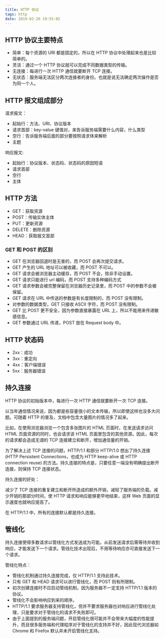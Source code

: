 ```yaml
---
title: HTTP 协议
tags: http
date: 2019-02-26 19:55:02
---
```



## HTTP 协议主要特点

- 简单：每个资源的 URI 都是固定的，所以在 HTTP 协议中处理起来也是比较简单的。
- 灵活：通过一个 HTTP 协议就可以完成不同数据类型的传输。
- 无连接：每进行一次 HTTP 通信就要断开 TCP 连接。
- 无状态：服务端无法区分两次连接者的身份。也就是说无法确定两次操作是否为同一个人。

## HTTP 报文组成部分

请求报文：

- 起始行：方法、URI、协议版本
- 请求首部：key-value 键值对，来告诉服务端需要什么内容，什么类型
- 空行：告诉服务端后面的部分要按照请求体来解析
- 主题

响应报文:

- 起始行：协议版本、状态码、状态码的原因短语
- 请求首部
- 空行
- 主体

## HTTP 方法

- GET：获取资源
- POST：传输实体主体
- PUT：更新资源
- DELETE：删除资源
- HEAD：获取报文首部

### GET 和 POST 的区别

-  GET 在浏览器回退时是无害的，而 POST 会再次提交请求。
- GET 产生的 URL 地址可以被收藏，而 POST 不可以。
- GET 请求会被浏览器主动缓存，而 POST 不会，除非手动设置。
- GET 请求只能进行 url 编码，而 POST 支持多种编码方式
- GET 请求参数会被完整保留在浏览器历史记录里，而 POST 中的参数不会被保留。
- GET 请求在 URL 中传送的参数是有长度限制的，而 POST 没有限制。
- 对参数的数据类型，GET 只接收 ASCII 字符，而 POST 没有限制。
- GET 比 POST 更不安全，因为参数直接暴露在 URL 上，所以不能用来传递敏感信息。
- GET 参数通过 URL 传递，POST 放在 Request body 中。

## HTTP 状态码

- 2xx：成功
- 3xx：重定向
- 4xx：客户端错误
- 5xx：服务器错误

## 持久连接

HTTP 协议的初始版本中，每进行一次 HTTP 通信就要断开一次 TCP 连接。

以当年通信情况来说，因为都是些容量很小的文本传输，所以即使这样也没多大问题。可随着 HTTP 的普及，文档中包含大量图片的情况多了起来。

比如，在使用浏览器浏览一个包含多张图片的 HTML 页面时，在发送请求访问 HTML 页面资源的同时，也会请求该 HTML 页面里包含的其他资源。因此，每次的请求都会造成无谓的 TCP 连接建立和断开，增加通信量的开销。

为了解决上述 TCP 连接的问题，HTTP/1.1 和部分 HTTP/1.0 想出了持久连接 (HTTP Persistent Connections，也成为 HTTP keep-alive 或 HTTP connection reuse) 的方法。持久连接的特点是，只要任意一端没有明确提出断开连接，则保持 TCP 连接状态。

持久连接的好处：

减少了 TCP 连接的重复建立和断开所造成的额外开销，减轻了服务端的负载。减少开销的那部分时间，使 HTTP 请求和响应能够更早地结束，这样 Web 页面的显示速度也就响应提高了。

在 HTTP/1.1 中，所有的连接默认都是持久连接。

## 管线化

持久连接使得多数请求以管线化方式发送成为可能。从前发送请求后需等待并收到响应，才能发送下一个请求。管线化技术出现后，不用等待响应亦可直接发送下一个请求。

管线化特点：

- 管线化机制通过持久连接完成，仅 HTTP/1.1 支持此技术。
- 只有 GET 和 HEAD 请求可以进行管线化，而 POST 则有所限制。
- 初次创建连接时不应启动管线机制，因为服务器不一定支持 HTTP/1.1 版本的协议。
- 管线化不会影响响应到来的顺序。
- HTTP/1.1 要求服务器支持管线化，但并不要求服务器也对响应进行管线化处理，只是要求对于管线化的请求不失败即可。
- 由于上面提到的服务端问题，开启管线化很可能并不会带来大幅度的性能提升，而且很多服务端和代理程序对于管线化的支持并不好，因此现代浏览器如 Chrome 和 Firefox 默认并未开启管线化支持。
